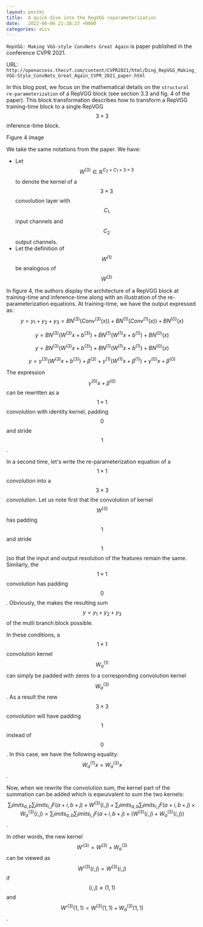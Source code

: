 ```yaml
---
layout: postmj
title:  A quick dive into the RegVGG reparameterization
date:   2022-06-06 21:38:27 +0000
categories: aicv
---
```


`RepVGG: Making VGG-style ConvNets Great Again` is paper published in the conference CVPR 2021.

URL: `http://openaccess.thecvf.com/content/CVPR2021/html/Ding_RepVGG_Making_VGG-Style_ConvNets_Great_Again_CVPR_2021_paper.html`

In this blog post, we focus on the mathematical details on the `structural re-parameterization` of a RepVGG block (see section 3.3 and fig. 4 of the paper). This block transformation describes how to transform a RepVGG training-time block to a single RepVGG $$3\times3$$ inference-time block.

Figure 4 image

We take the same notations from the paper. We have:
- Let $$W^{(3)} \in \mathbb{R}^{C_2 \times C_1 \times 3 \times 3}$$ to denote the kernel of a $$3 \times 3$$ convolution layer with $$C_1$$ input channels and $$C_2$$ output channels.
- Let the definition of $$W^{(1)}$$ be analogous of $$W^{(3)}$$

In figure 4, the authors display the architecture of a RepVGG block at training-time and inference-time along with an illustration of the re-parameterization equations. At training-time, we have the output expressed as:
$$ y = y_1 + y_2 + y_3 = BN^{(3)}(Conv^{(3)}(x)) + BN^{(1)}(Conv^{(1)}(x)) + BN^{(0)}(x)$$

$$ y = BN^{(3)}(W^{(3)}x + b^{(3)}) + BN^{(1)}(W^{(1)}x + b^{(1)}) + BN^{(0)}(x)$$

$$ y = BN^{(3)}(W^{(3)}x + b^{(3)}) + BN^{(1)}(W^{(1)}x + b^{(1)}) + BN^{(0)}(x)$$

$$ y = \gamma^{(3)}(W^{(3)}x + b^{(3)}) + \beta^{(3)} + \gamma^{(1)}(W^{(1)}x + \beta^{(1)}) + \gamma^{(0)}x + \beta^{(0)}$$

The expression $$\gamma^{(0)}x + \beta^{(0)}$$ can be rewritten as a $$1\times 1$$ convolution with identity kernel, padding $$0$$ and stride $$1$$.

In a second time, let's write the re-parameterization equation of a $$1 \times 1$$ convolution into a $$3 \times 3$$ convolution. Let us note first that the convolution of kernel $$W^{(3)}$$ has padding $$1$$ and stride $$1$$ (so that the input and output resolution of the features remain the same. Similarly, the $$1 \times 1$$ convolution has padding $$0$$. Obviously, the makes the resulting sum $$ y = y_1 + y_2 + y_3$$ of the mutli branch block possible.

In these conditions, a $$1 \times 1$$ convolution kernel $$W_a^{(1)}$$ can simply be padded with zeros to a corresponding convolution kernel $$W_a^{(3)}$$. As a result the new $$3 \times 3$$ convolution will have padding $$1$$ instead of $$0$$. In this case, we have the following equality: $$ W_a^{(1)}x = W_a^{(3)}x $$.

Now, when we rewrite the convolution sum, the kernel part of the summation can be added which is eqwuivalent to sum the two kernels:
$$ \sum_limits_{a, b} \sum_limits_{i, j} F(a + i, b + j) \times W^{(3)}(i, j) + \sum_limits_{a, b} \sum_limits_{i, j} F(a + i, b + j) \times W_a^{(3)}(i, j) = \sum_limits_{a, b} \sum_limits_{i, j} F(a + i, b + j) \times (W^{(3)}(i, j) + W_a^{(3)}(i, j))$$.

In other words, the new kernel $$W'^{(3)} = W^{(3)} + W_a^{(3)}$$ can be viewed as $$W'^{(3)}(i, j) = W^{(3)}(i, j)$$ if $$(i, j) \neq (1, 1)$$ and $$W'^{(3)}(1, 1) = W^{(3)}(1, 1) + W_a^{(3)}(1, 1)$$.







